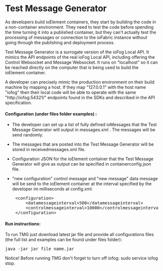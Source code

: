 # Test Message Generator

As developers build ioElement containers, they start by building the code in a non-container environment. They need to test the code before spending the time turning it into a published container, but they can't actually test the processing of messages or connection to the ioFabric instance without going through the publishing and deployment process.

Test Message Generator is a surrogate version of the ioFog Local API. It mimics the API endpoints of the real ioFog Local API, including offering the Control Websocket and Message Websocket. It runs on "localhost" so it can be reached directly on the computer that is being used to build the ioElement container.

A developer can precisely mimic the production environment on their build machine by mapping a host. If they map "127.0.0.1" with the host name "iofog" then their local code will be able to operate with the same "http://iofog:54321/" endpoints found in the SDKs and described in the API specification.

#### Configuration (under files folder examples) :

* The developer can set up a list of fully defined ioMessages that the Test Message Generator will output in messages.xml . The messages will be send randomly. 

* The messages that are posted into the Test Message Generator will be stored in receivedmessages.xml file.

* Configuration JSON for the ioElement container that the Test Message Generator will give as output can be specified in containerconfig.json file.

* "new configuration" control message and "new message" data message will be send to the ioElement container at the interval specified by the developer im milliseconds at config.xml:

<pre>
	&lt;configuration&gt;
		&lt;datamessageinterval&gt;500&lt;/datamessageinterval&gt;
		&lt;controlmessageinterval&gt;10000&lt;/controlmessageinterval&gt;
	&lt;/configuration&gt;
</pre>

#### Run instructions:

To run TMG just download latest jar file and provide all configurations files (the full list and examples can be found under files folder):


<pre>
java -jar jar_file_name.jar 
</pre>

Notice! Before running TMG don't forget to turn off iofog: sudo service iofog stop.
